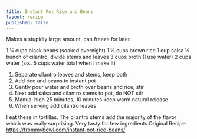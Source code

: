 ```yaml
---
title: Instant Pot Rice and Beans
layout: recipe
published: false
---
```



Makes a stupidly large amount, can freeze for later.


1 ¼ cups black beans (soaked overnight)
1 ½ cups brown rice
1 cup salsa
½ bunch of cilantro, divide stems and leaves
3 cups broth (I use water)
2 cups water
(so.. 5 cups water total when I make it)


1. Separate cilantro leaves and stems, keep both
2. Add rice and beans to instant pot
3. Gently pour water and broth over beans and rice, stir
4. Next add salsa and cilantro stems to pot, do NOT stir
5. Manual high 25 minutes, 10 minutes keep warm natural release
6. When serving add cilantro leaves


I eat these in tortillas. The cilantro stems add the majority of the flavor which was really surprising. Very tasty for few ingredients.Original Recipe: https://frommybowl.com/instant-pot-rice-beans/
